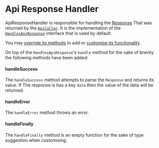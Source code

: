 # Api Response Handler

ApiResponseHandler is responsible for handling the [Response](https://developer.mozilla.org/en-US/docs/Web/API/Response) That was returned by the [`ApiCaller`](./readme.md#apicaller). It is the implementation of the [`HandlesApiResponse`](./readme.md#handlesapiresponse) interface that is used by default.

You may [override its methods](./readme.md#using-custom-services) to add or [customise its functionality](./readme.md#extending-services).

On top of the `HandlesApiResponse`'s `handle` method for the sake of brevity the following methods have been added:

#### handleSuccess

The `handleSuccess` method attempts to parse the `Response` and returns its value. If The response is has a key `data` then the value of the data will be returned.

#### handleError

The `handleError` method throws an error.

#### handleFinally

The `handleFinally` method is an empty function for the sake of type suggestion when customising.
